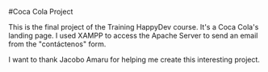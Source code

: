 #Coca Cola Project

This is the final project of the Training HappyDev course. It's a Coca Cola's landing page.
I used XAMPP to access the Apache Server to send an email from the "contáctenos" form.

I want to thank Jacobo Amaru for helping me create this interesting project.